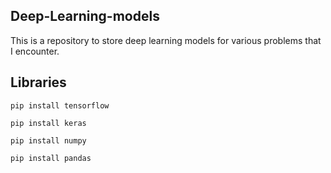 ## Deep-Learning-models
This is a repository to store deep learning models  for various problems that I encounter.
## Libraries
```
pip install tensorflow
```
```
pip install keras
```
```
pip install numpy
```
```
pip install pandas
```
